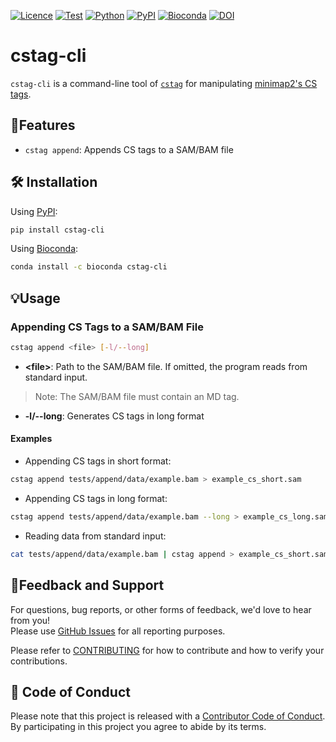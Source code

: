 [![Licence](https://img.shields.io/badge/License-MIT-9cf.svg)](https://choosealicense.com/licenses/mit/)
[![Test](https://img.shields.io/github/actions/workflow/status/akikuno/cstag-cli/pytest.yml?branch=main&label=Test&color=brightgreen)](https://github.com/akikuno/cstag/actions)
[![Python](https://img.shields.io/pypi/pyversions/cstag-cli.svg?label=Python&color=blue)](https://pypi.org/project/cstag-cli/)
[![PyPI](https://img.shields.io/pypi/v/cstag-cli.svg?label=PyPI&color=orange)](https://pypi.org/project/cstag-cli/)
[![Bioconda](https://img.shields.io/conda/v/bioconda/cstag-cli?label=Bioconda&color=orange)](https://anaconda.org/bioconda/cstag-cli)
[![DOI](https://zenodo.org/badge/683243028.svg)](https://zenodo.org/badge/latestdoi/683243028)


# cstag-cli

`cstag-cli` is a command-line tool of [`cstag`](https://github.com/akikuno/cstag) for manipulating [minimap2's CS tags](https://github.com/lh3/minimap2#the-cs-optional-tag).

## 🌟Features

- `cstag append`: Appends CS tags to a SAM/BAM file

## 🛠 Installation

Using [PyPI](https://pypi.org/project/cstag-cli/):

```bash
pip install cstag-cli
```

Using [Bioconda](https://anaconda.org/bioconda/cstag-cli):

```bash
conda install -c bioconda cstag-cli
```

## 💡Usage

### Appending CS Tags to a SAM/BAM File

```bash
cstag append <file> [-l/--long]
```

- **\<file\>**:  Path to the SAM/BAM file. If omitted, the program reads from standard input.  
> Note: The SAM/BAM file must contain an MD tag.
- **-l/--long**: Generates CS tags in long format

#### Examples

- Appending CS tags in short format:
```bash
cstag append tests/append/data/example.bam > example_cs_short.sam
```

- Appending CS tags in long format:
```bash
cstag append tests/append/data/example.bam --long > example_cs_long.sam
```
- Reading data from standard input:

```bash
cat tests/append/data/example.bam | cstag append > example_cs_short.sam
```

## 📣Feedback and Support

For questions, bug reports, or other forms of feedback, we'd love to hear from you!  
Please use [GitHub Issues](https://github.com/akikuno/cstag-cli/issues) for all reporting purposes.  

Please refer to [CONTRIBUTING](https://github.com/akikuno/cstag-cli/blob/main/CONTRIBUTING.md) for how to contribute and how to verify your contributions.  

## 🤝 Code of Conduct

Please note that this project is released with a [Contributor Code of Conduct](https://github.com/akikuno/cstag-cli/blob/main/CODE_OF_CONDUCT.md).  
By participating in this project you agree to abide by its terms.  
